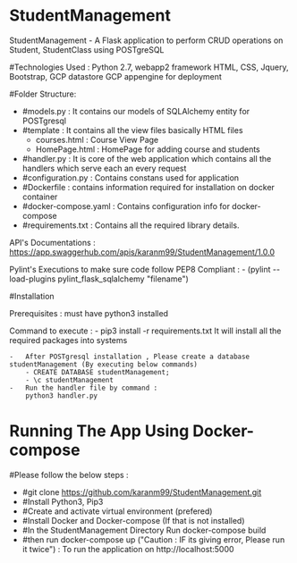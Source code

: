 # StudentManagement
StudentManagement - A Flask application to perform CRUD operations on Student, StudentClass using POSTgreSQL



#Technologies Used : 
Python 2.7, webapp2 framework HTML, CSS, Jquery, Bootstrap, GCP datastore
GCP appengine for deployment

#Folder Structure:

- #models.py : It contains our models of SQLAlchemy entity for POSTgresql 
- #template : It contains all the view files basically HTML files
    - courses.html  : Course View Page
    - HomePage.html : HomePage for adding course and students
- #handler.py : It is core of the web application which contains all the handlers which serve each an every request
- #configuration.py : Contains constans used for application
- #Dockerfile : contains information required for installation on docker container
- #docker-compose.yaml : Contains configuration info for docker-compose
- #requirements.txt : Contains all the required library details.


API's Documentations :
https://app.swaggerhub.com/apis/karanm99/StudentManagement/1.0.0


Pylint's Executions to make sure code follow PEP8 Compliant : 
    - (pylint --load-plugins pylint_flask_sqlalchemy "filename")


#Installation

Prerequisites : must have python3 installed

Command to execute : 
    -   pip3 install -r requirements.txt
        It will install all the required packages into systems
        
    -   After POSTgresql installation , Please create a database studentManagement (By executing below commands)
        - CREATE DATABASE studentManagement;
        - \c studentManagement
    -   Run the handler file by command :
        python3 handler.py
        

# Running The App Using Docker-compose

#Please follow the below steps : 
- #git clone https://github.com/karanm99/StudentManagement.git
- #Install Python3, Pip3
- #Create and activate virtual environment (prefered) 
- #Install Docker and Docker-compose (If that is not installed)
- #In the StudentManagement Directory Run docker-compose build
- #then run docker-compose up ("Caution : IF its giving error, Please run it twice") :  To run the application on                            http://localhost:5000

    
        
